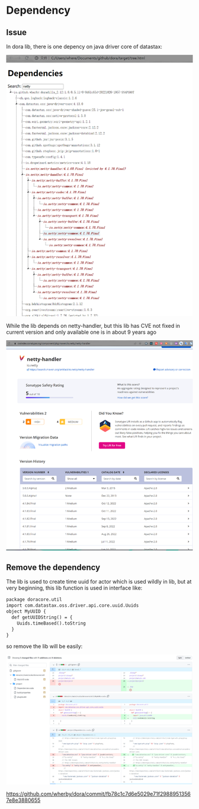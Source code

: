 # Dependency

## Issue

In dora lib, there is one depency on java driver core of datastax:

![dependency](pic/dependency.png)

While the lib depends on netty-handler, but this lib has CVE not fixed in current version and only available one is in about 9 years ago 

![Netty-handle](pic/NettyHandler.png)

## Remove the dependency

The lib is used to create time uuid for actor which is used wildly in lib, but at
very beginning, this lib function is used in interface like:
```
package doracore.util
import com.datastax.oss.driver.api.core.uuid.Uuids
object MyUUID {
  def getUUIDString() = {
    Uuids.timeBased().toString
  }
}
```
so remove the lib will be easily:

![Remove lib](pic/libRemove.png)

https://github.com/wherby/dora/commit/fb78c1c7d6e5029e71f29889513567e8e3880655
